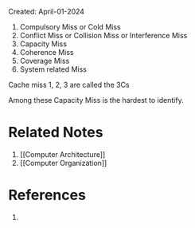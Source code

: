 Created: April-01-2024

1. Compulsory Miss or Cold Miss
2. Conflict Miss or Collision Miss or Interference Miss
3. Capacity Miss
4. Coherence Miss
5. Coverage Miss
6. System related Miss

Cache miss 1, 2, 3 are called the 3Cs

Among these Capacity Miss is the hardest to identify.
# Related Notes

1. [[Computer Architecture]]
2. [[Computer Organization]]
# References

1. 